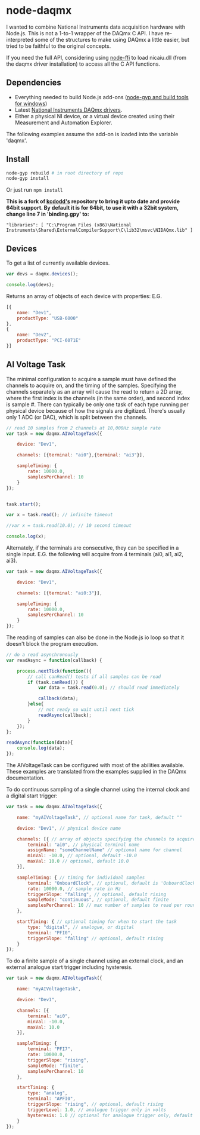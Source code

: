 # node-daqmx

I wanted to combine National Instruments data acquisition hardware with Node.js. This is not a 1-to-1 wrapper of the DAQmx C API. I have re-interpreted some of the structures to make using DAQmx a little easier, but tried to be faithful to the original concepts.

If you need the full API, considering using [node-ffi](https://github.com/node-ffi/node-ffi) to load nicaiu.dll (from the daqmx driver installation) to access all the C API functions.

## Dependencies

- Everything needed to build Node.js add-ons ([node-gyp and build tools for windows](https://github.com/nodejs/node-gyp/))
- Latest [National Instruments DAQmx drivers](http://www.ni.com/download/ni-daqmx-16.0/6120/en/).
- Either a physical NI device, or a virtual device created using their Measurement and Automation Explorer.

The following examples assume the add-on is loaded into the variable 'daqmx'.

## Install

```bash
node-gyp rebuild # in root directory of repo
node-gyp install
```

Or just run `npm install`

**This is a fork of [kcdodd's](https://github.com/kcdodd/node-daqmx) repository
to bring it upto date and provide 64bit support. By default it is for 64bit, to use it with a 32bit system,
change line 7 in 'binding.gpy' to:**

`"libraries": [ "C:\Program Files (x86)\National Instruments\Shared\ExternalCompilerSupport\C\lib32\msvc\NIDAQmx.lib" ]`

## Devices

To get a list of currently available devices.

```JavaScript
var devs = daqmx.devices();

console.log(devs);
```

Returns an array of objects of each device with properties: E.G.
```JavaScript
[{
    name: "Dev1",
    productType: "USB-6000"
},
{
    name: "Dev2",
    productType: "PCI-6071E"
}]
```

## AI Voltage Task

The minimal configuration to acquire a sample must have defined the channels to acquire on, and the timing of the samples. Specifying the channels separately as an array will cause the read to return a 2D array, where the first index is the channels (in the same order), and second index is sample #. There can typically be only one task of each type running per physical device because of how the signals are digitized. There's usually only 1 ADC (or DAC), which is split between the channels.

```JavaScript
// read 10 samples from 2 channels at 10,000Hz sample rate
var task = new daqmx.AIVoltageTask({

    device: "Dev1",

    channels: [{terminal: "ai0"},{terminal: "ai3"}],

    sampleTiming: {
        rate: 10000.0,
        samplesPerChannel: 10
    }
});


task.start();

var x = task.read(); // infinite timeout

//var x = task.read(10.0); // 10 second timeout

console.log(x);
```

Alternately, if the terminals are consecutive, they can be specified in a single input. E.G. the following will acquire from 4 terminals (ai0, ai1, ai2, ai3).

```JavaScript
var task = new daqmx.AIVoltageTask({

    device: "Dev1",

    channels: [{terminal: "ai0:3"}],

    sampleTiming: {
        rate: 10000.0,
        samplesPerChannel: 10
    }
});
```

The reading of samples can also be done in the Node.js io loop so that it doesn't block the program execution.

```JavaScript
// do a read asynchronously
var readAsync = function(callback) {

    process.nextTick(function(){
        // call canRead() tests if all samples can be read
        if (task.canRead()) {
            var data = task.read(0.0); // should read immediately

            callback(data);
        }else{
            // not ready so wait until next tick
            readAsync(callback);
        }
    });
};

readAsync(function(data){
    console.log(data);
});
```

The AIVoltageTask can be configured with most of the abilities available. These examples are translated from the examples supplied in the DAQmx documentation.

To do continuous sampling of a single channel using the internal clock and a digital start trigger:

```JavaScript
var task = new daqmx.AIVoltageTask({

    name: "myAIVoltageTask", // optional name for task, default ""

    device: "Dev1", // physical device name

    channels: [{ // array of objects specifying the channels to acquire
        terminal: "ai0", // physical terminal name
        assignName: "someChannelName" // optional name for channel
        minVal: -10.0, // optional, default -10.0
        maxVal: 10.0 // optional, default 10.0
    }],

    sampleTiming: { // timing for individual samples
        terminal: "OnboardClock", // optional, default is 'OnboardClock'
        rate: 10000.0, // sample rate in Hz
        triggerSlope: "falling", // optional, default rising
        sampleMode: "continuous", // optional, default finite
        samplesPerChannel: 10 // max number of samples to read per round
    },

    startTiming: { // optional timing for when to start the task
        type: "digital", // analogue, or digital
        terminal: "PFI0",
        triggerSlope: "falling" // optional, default rising
    }
});
```

To do a finite sample of a single channel using an external clock, and an external analogue start trigger including hysteresis.

```JavaScript
var task = new daqmx.AIVoltageTask({

    name: "myAIVoltageTask",

    device: "Dev1",

    channels: [{
        terminal: "ai0",
        minVal: -10.0,
        maxVal: 10.0
    }],

    sampleTiming: {
        terminal: "PFI7",
        rate: 10000.0,
        triggerSlope: "rising",
        sampleMode: "finite",
        samplesPerChannel: 10
    },

    startTiming: {
        type: "analog",
        terminal: "APFI0",
        triggerSlope: "rising", // optional, default rising
        triggerLevel: 1.0, // analogue trigger only in volts
        hysteresis: 1.0 // optional for analogue trigger only, default 0.0
    }
});
```
